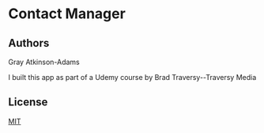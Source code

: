 # Contact Manager

## Authors

Gray Atkinson-Adams

I built this app as part of a Udemy course by Brad Traversy--Traversy Media

## License

[MIT](https://choosealicense.com/licenses/mit/)
